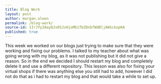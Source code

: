 ```yaml
---
title: Blog Work
layout: post
author: morgan.oleen
permalink: /blog-work/
source-id: 1IrJYy2AayQJx0SJsHjoMb1fbZDnbfWdBljAWSckopKA
published: true
---
```

This week we worked on our blogs just trying to make sure that they were working and fixing our problems. I talked to my teacher about what was going wrong with my blog, as it was not publishing but it did not give a reason. So in the end we decided I should restart my blog and completely delete it and use a different repository. This lesson was also for fixing your virtual shops if there was anything else you still had to add, however I did not do that as i had to restart my blog and that would take a while to set up.

